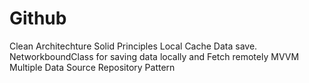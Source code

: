 # Github

Clean Architechture
Solid Principles
Local Cache Data save.
NetworkboundClass for saving data locally and Fetch remotely
MVVM
Multiple Data Source
Repository Pattern
